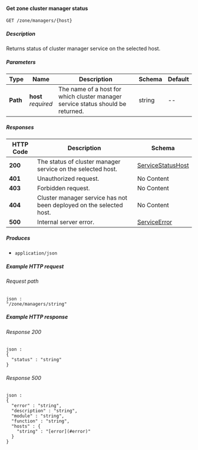 
<a name="get_zone_manager_status"></a>
#### Get zone cluster manager status
```
GET /zone/managers/{host}
```


##### Description
Returns status of cluster manager service on the selected host.


##### Parameters

|Type|Name|Description|Schema|Default|
|---|---|---|---|---|
|**Path**|**host**  <br>*required*|The name of a host for which cluster manager service status should be returned.|string|--|


##### Responses

|HTTP Code|Description|Schema|
|---|---|---|
|**200**|The status of cluster manager service on the selected host.|[ServiceStatusHost](../definitions/ServiceStatusHost.md#servicestatushost)|
|**401**|Unauthorized request.|No Content|
|**403**|Forbidden request.|No Content|
|**404**|Cluster manager service has not been deployed on the selected host.|No Content|
|**500**|Internal server error.|[ServiceError](../definitions/ServiceError.md#serviceerror)|


##### Produces

* `application/json`


##### Example HTTP request

###### Request path
```
json :
"/zone/managers/string"
```


##### Example HTTP response

###### Response 200
```
json :
{
  "status" : "string"
}
```


###### Response 500
```
json :
{
  "error" : "string",
  "description" : "string",
  "module" : "string",
  "function" : "string",
  "hosts" : {
    "string" : "[error](#error)"
  }
}
```



